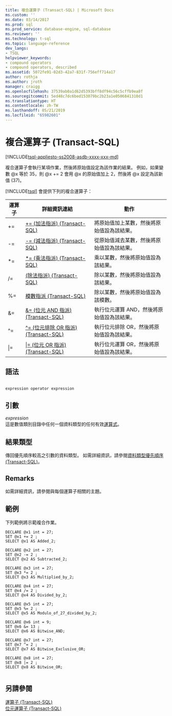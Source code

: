 ```yaml
---
title: 複合運算子 (Transact-SQL) | Microsoft Docs
ms.custom: ''
ms.date: 03/14/2017
ms.prod: sql
ms.prod_service: database-engine, sql-database
ms.reviewer: ''
ms.technology: t-sql
ms.topic: language-reference
dev_langs:
- TSQL
helpviewer_keywords:
- compound operators
- compound operators, described
ms.assetid: 5072fe91-02d3-42a7-831f-756eff714a17
author: rothja
ms.author: jroth
manager: craigg
ms.openlocfilehash: 37539ab0a1d62d5393bff8df94c56c5cffb9ea8f
ms.sourcegitcommit: 5ed48c7dc6bed153079bc2b23a1e0506841310d1
ms.translationtype: HT
ms.contentlocale: zh-TW
ms.lasthandoff: 05/21/2019
ms.locfileid: "65982601"
---
```

# <a name="compound-operators-transact-sql"></a>複合運算子 (Transact-SQL)
[!INCLUDE[tsql-appliesto-ss2008-asdb-xxxx-xxx-md](../../includes/tsql-appliesto-ss2008-asdb-xxxx-xxx-md.md)]

  複合運算子會執行某項作業，然後將原始值設定為該作業的結果。 例如，如果變數 @x 等於 35，則 @x += 2 會用 @x 的原始值加上 2，然後將 @x 設定為該新值 (37)。  
  
 [!INCLUDE[tsql](../../includes/tsql-md.md)] 會提供下列的複合運算子：  
  
|運算子|詳細資訊連結|動作|  
|--------------|------------------------------|------------|  
|+=|[+= &#40;加法指派&#41; &#40;Transact-SQL&#41;](../../t-sql/language-elements/add-equals-transact-sql.md)|將原始值加上某數，然後將原始值設為該結果。|  
|-=|[-= &#40;減法指派&#41; &#40;Transact-SQL&#41;](../../t-sql/language-elements/subtract-equals-transact-sql.md)|從原始值減去某數，然後將原始值設為該結果。|  
|*=|[&#42;= &#40;乘法指派&#41; &#40;Transact-SQL&#41;](../../t-sql/language-elements/multiply-equals-transact-sql.md)|乘以某數，然後將原始值設為該結果。|  
|/=|[&#40;除法指派&#41; &#40;Transact-SQL&#41;](../../t-sql/language-elements/divide-equals-transact-sql.md)|除以某數，然後將原始值設為該結果。|  
|%=|[模數指派 &#40;Transact-SQL&#41;](../../t-sql/language-elements/modulo-equals-transact-sql.md)|除以某數，然後將原始值設為該模數。|  
|&=|[&= &#40;位元 AND 指派&#41; &#40;Transact-SQL&#41;](../../t-sql/language-elements/bitwise-and-equals-transact-sql.md)|執行位元運算 AND，然後將原始值設為該結果。|  
|^=|[^= &#40;位元排除 OR 指派&#41; &#40;Transact-SQL&#41;](../../t-sql/language-elements/bitwise-exclusive-or-equals-transact-sql.md)|執行位元排除 OR，然後將原始值設為該結果。|  
|&#124;=|[&#124;= &#40;位元 OR 指派&#41; &#40;Transact-SQL&#41;](../../t-sql/language-elements/bitwise-or-equals-transact-sql.md)|執行位元運算 OR，然後將原始值設為該結果。|  
  
## <a name="syntax"></a>語法  
  
```  
  
expression operator expression  
```  
  
## <a name="arguments"></a>引數  
 *expression*  
 這是數值類別目錄中任何一個資料類型的任何有效[運算式](../../t-sql/language-elements/expressions-transact-sql.md)。  
  
## <a name="result-types"></a>結果類型  
 傳回優先順序較高之引數的資料類型。 如需詳細資訊，請參閱[資料類型優先順序 &#40;Transact-SQL&#41;](../../t-sql/data-types/data-type-precedence-transact-sql.md)。  
  
## <a name="remarks"></a>Remarks  
 如需詳細資訊，請參閱與每個運算子相關的主題。  
  
## <a name="examples"></a>範例  
 下列範例將示範複合作業。  
  
```  
DECLARE @x1 int = 27;  
SET @x1 += 2 ;  
SELECT @x1 AS Added_2;  
  
DECLARE @x2 int = 27;  
SET @x2 -= 2 ;  
SELECT @x2 AS Subtracted_2;  
  
DECLARE @x3 int = 27;  
SET @x3 *= 2 ;  
SELECT @x3 AS Multiplied_by_2;  
  
DECLARE @x4 int = 27;  
SET @x4 /= 2 ;  
SELECT @x4 AS Divided_by_2;  
  
DECLARE @x5 int = 27;  
SET @x5 %= 2 ;  
SELECT @x5 AS Modulo_of_27_divided_by_2;  
  
DECLARE @x6 int = 9;  
SET @x6 &= 13 ;  
SELECT @x6 AS Bitwise_AND;  
  
DECLARE @x7 int = 27;  
SET @x7 ^= 2 ;  
SELECT @x7 AS Bitwise_Exclusive_OR;  
  
DECLARE @x8 int = 27;  
SET @x8 |= 2 ;  
SELECT @x8 AS Bitwise_OR;  
  
```  
  
## <a name="see-also"></a>另請參閱  
 [運算子 &#40;Transact-SQL&#41;](../../t-sql/language-elements/operators-transact-sql.md)   
 [位元運算子 &#40;Transact-SQL&#41;](../../t-sql/language-elements/bitwise-operators-transact-sql.md)  
  
  
